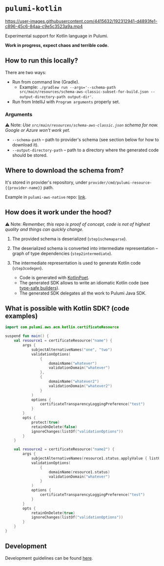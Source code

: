 # `pulumi-kotlin`

https://user-images.githubusercontent.com/4415632/192312941-d4893fe1-c896-45c6-84aa-c9e5c3523a9a.mp4

Experimental support for Kotlin language in Pulumi.

**Work in progress, expect chaos and terrible code.**

## How to run this locally? 

There are two ways:

- Run from command line (Gradle).
    - Example: `./gradlew run --args='--schema-path src/main/resources/schema-aws-classic-subset-for-build.json --output-directory-path output-dir'`. 
- Run from IntelliJ with `Program arguments` properly set.

### Arguments 

⚠️ Note: *Use `src/main/resources/schema-aws-classic.json` schema for now. Google or Azure won't work yet.*

- `--schema-path` – path to provider's schema (see section below for how to download it).
- `--output-directory-path` – path to a directory where the generated code should be stored. 

## Where to download the schema from?

It's stored in provider's repository, under `provider/cmd/pulumi-resource-{{provider-name}}` path. 

Example in `pulumi-aws-native` repo: [link](https://github.com/pulumi/pulumi-aws-native/blob/master/provider/cmd/pulumi-resource-aws-native/schema.json).

## How does it work under the hood?

⚠️ Note: *Remember, this repo is proof of concept, code is not of highest quality and things can quickly change.*

1. The provided schema is deserialized (`step1schemaparse`).
1. The deserialized schema is converted into intermediate representation – graph of type dependencies (`step2intermediate`).
1. The intermediate representation is used to generate Kotlin code (`step3codegen`).

    - Code is generated with [KotlinPoet](https://github.com/square/kotlinpoet).
    - The generated SDK allows to write an idiomatic Kotlin code (see [type-safe builders](https://kotlinlang.org/docs/type-safe-builders.html)). 
    - The generated SDK delegates all the work to Pulumi Java SDK.

## What is possible with Kotlin SDK? (code examples)

```kotlin
import com.pulumi.aws.acm.kotlin.certificateResource

suspend fun main() {
    val resource1 = certificateResource("name") {
        args {
            subjectAlternativeNames("one", "two")
            validationOptions(
                {
                    domainName("whatever")
                    validationDomain("whatever")
                },
                {
                    domainName("whatever2")
                    validationDomain("whatever2")
                }
            )
            options {
                certificateTransparencyLoggingPreference("test")
            }
        }
        opts {
            protect(true)
            retainOnDelete(false)
            ignoreChanges(listOf("validationOptions"))
        }
    }

    val resource2 = certificateResource("name2") {
        args {
            subjectAlternativeNames(resource1.status.applyValue { listOf(it) })
            validationOptions(
                {
                    domainName(resource1.status)
                    validationDomain("whatever")
                }
            )
            options {
                certificateTransparencyLoggingPreference("test")
            }
        }
        opts {
            retainOnDelete(true)
            ignoreChanges(listOf("validationOptions"))
        }
    }
}
```

## Development

Development guidelines can be found [here](https://github.com/VirtuslabRnD/jvm-lab/blob/main/README.md#development-standards-for-kotlin-repositories).
